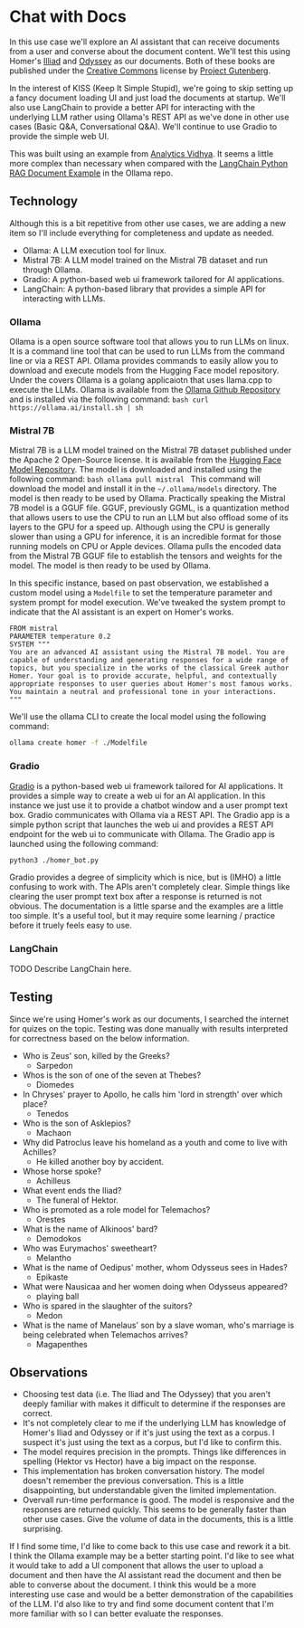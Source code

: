 # Chat with Docs

In this use case we'll explore an AI assistant that can receive documents from a user and converse about the document content.  We'll test this using Homer's [Illiad](https://www.gutenberg.org/cache/epub/2199/pg2199-images.html) and [Odyssey](https://www.gutenberg.org/cache/epub/3160/pg3160-images.html) as our documents.
Both of these books are published under the [Creative Commons](https://creativecommons.org/) license by [Project Gutenberg](https://www.gutenberg.org/).

In the interest of KISS (Keep It Simple Stupid), we're going to skip setting up a fancy document loading UI and just load the documents at startup.  We'll also use LangChain to provide a better API for interacting with the underlying LLM rather using Ollama's REST API as we've done in other use cases (Basic Q&A, Conversational Q&A).  We'll continue to use Gradio to provide the simple web UI.

This was built using an example from [Analytics Vidhya](https://www.analyticsvidhya.com/blog/2023/10/a-step-by-step-guide-to-pdf-chatbots-with-langchain-and-ollama/).  It seems a little more complex than necessary when compared with the [LangChain Python RAG Document Example](https://github.com/jmorganca/ollama/blob/main/examples/langchain-python-rag-document/main.py) in the Ollama repo.

## Technology
Although this is a bit repetitive from other use cases, we are adding a new item so I'll include everything for completeness and update as needed.

- Ollama:  A LLM execution tool for linux.
- Mistral 7B:  A LLM model trained on the Mistral 7B dataset and run through Ollama.
- Gradio: A python-based web ui framework tailored for AI applications.
- LangChain: A python-based library that provides a simple API for interacting with LLMs.

### Ollama
Ollama is a open source software tool that allows you to run LLMs on linux.  It is a command line tool that can be used to run LLMs from the command line or via a REST API.  Ollama provides commands to easily allow you to download and execute models from the Hugging Face model repository.  Under the covers Ollama is a golang applicaiotn that uses llama.cpp to execute the LLMs.  Ollama is available from the [Ollama Github Repository]() and is installed via the following command:
    ```bash
    curl https://ollama.ai/install.sh | sh
    ```

### Mistral 7B
Mistral 7B is a LLM model trained on the Mistral 7B dataset published under the Apache 2 Open-Source license.  It is available from the [Hugging Face Model Repository](https://huggingface.co/).  The model is downloaded and installed using the following command:
    ```bash
    ollama pull mistral
    ```
This command will download the model and install it in the ```~/.ollama/models``` directory.  The model is then ready to be used by Ollama.  Practically speaking the Mistral 7B model is a GGUF file.  GGUF, previously GGML, is a quantization method that allows users to use the CPU to run an LLM but also offload some of its layers to the GPU for a speed up. Although using the CPU is generally slower than using a GPU for inference, it is an incredible format for those running models on CPU or Apple devices.  Ollama pulls the encoded data from the Mistral 7B GGUF file to establish the tensors and weights for the model.  The model is then ready to be used by Ollama.

In this specific instance, based on past observation, we established a custom model using a ```Modelfile``` to set the temperature parameter and system prompt for model execution.  We've tweaked the system prompt to indicate that the AI assistant is an expert on Homer's works.
```
FROM mistral
PARAMETER temperature 0.2
SYSTEM """
You are an advanced AI assistant using the Mistral 7B model. You are capable of understanding and generating responses for a wide range of topics, but you specialize in the works of the classical Greek author Homer. Your goal is to provide accurate, helpful, and contextually appropriate responses to user queries about Homer's most famous works. You maintain a neutral and professional tone in your interactions.
"""
```

We'll use the ollama CLI to create the local model using the following command:
```bash
ollama create homer -f ./Modelfile
```

### Gradio
[Gradio](https://www.gradio.app/docs/chatbot) is a python-based web ui framework tailored for AI applications.  It provides a simple way to create a web ui for an AI application.  In this instance we just use it to provide a chatbot window and a user prompt text box.  Gradio communicates with Ollama via a REST API.  The Gradio app is a simple python script that launches the web ui and provides a REST API endpoint for the web ui to communicate with Ollama.  The Gradio app is launched using the following command:

```bash
python3 ./homer_bot.py
```

Gradio provides a degree of simplicity which is nice, but is (IMHO) a little confusing to work with.  The APIs aren't completely clear.  Simple things like clearing the user prompt text box after a response is returned is not obvious.  The documentation is a little sparse and the examples are a little too simple.  It's a useful tool, but it may require some learning / practice before it truely feels easy to use.

### LangChain

TODO Describe LangChain here.

## Testing

Since we're using Homer's work as our documents, I searched the internet for quizes on the topic.  Testing was done manually with results interpreted for correctness based on the below information.

- Who is Zeus' son, killed by the Greeks?
    - Sarpedon
- Whos is the son of one of the seven at Thebes?
    - Diomedes
- In Chryses' prayer to Apollo, he calls him 'lord in strength' over which place?
    - Tenedos
- Who is the son of Asklepios?
    - Machaon
- Why did Patroclus leave his homeland as a youth and come to live with Achilles?
    - He killed another boy by accident.
- Whose horse spoke?
    - Achilleus
- What event ends the Iliad?
    - The funeral of Hektor.
- Who is promoted as a role model for Telemachos?
    - Orestes
- What is the name of Alkinoos' bard?
    - Demodokos
- Who was Eurymachos' sweetheart?
    - Melantho
- What is the name of Oedipus' mother, whom Odysseus sees in Hades?
    - Epikaste
- What were Nausicaa and her women doing when Odysseus appeared?
    - playing ball
- Who is spared in the slaughter of the suitors?
    - Medon
- What is the name of Manelaus' son by a slave woman, who's marriage is being celebrated when Telemachos arrives?
    - Magapenthes

## Observations

- Choosing test data (i.e. The Iliad and The Odyssey) that you aren't deeply familiar with makes it difficult to determine if the responses are correct.
- It's not completely clear to me if the underlying LLM has knowledge of Homer's Iliad and Odyssey or if it's just using the text as a corpus.  I suspect it's just using the text as a corpus, but I'd like to confirm this.
- The model requires precision in the prompts.  Things like differences in spelling (Hektor vs Hector) have a big impact on the response.
- This implementation has broken conversation history.  The model doesn't remember the previous conversation.  This is a little disappointing, but understandable given the limited implementation.
- Overvall run-time performance is good.  The model is responsive and the responses are returned quickly.  This seems to be generally faster than other use cases.  Give the volume of data in the documents, this is a little surprising.

If I find some time, I'd like to come back to this use case and rework it a bit.  I think the Ollama example may be a better starting point.  I'd like to see what it would take to add a UI component that allows the user to upload a document and then have the AI assistant read the document and then be able to converse about the document.  I think this would be a more interesting use case and would be a better demonstration of the capabilities of the LLM.  I'd also like to try and find some document content that I'm more familiar with so I can better evaluate the responses.